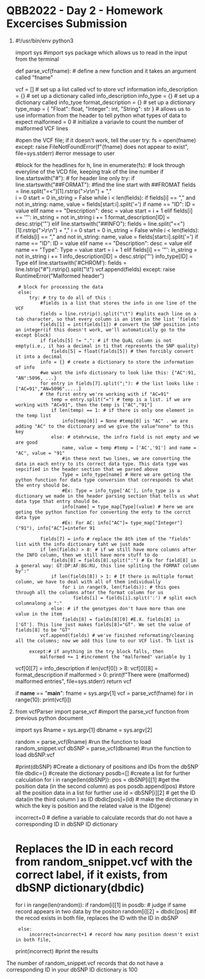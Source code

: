 # QBB2022 - Day 2 - Homework Excercises Submission

1. 
    #!/usr/bin/env python3

    import sys #import sys package which allows us to read in the input from the terminal 

    def parse_vcf(fname):  # define a new function and it takes an argument called "fname"

    vcf = [] # set up a list called vcf to store vcf information
    info_description = {} # set up a dictionary called info_description
    info_type = {} # set up a dictionary called info_tyoe
    format_description = {} # set up a dictionary
    type_map = {
        "Float": float,
        "Integer": int,
        "String": str
        }                  # allows us to use information from the header to tell python what types of data to expect
    malformed = 0   # initialize a variavle to count the number of malformed VCF lines

    #open the VCF file; if it doesn't work, tell the user
    try:
        fs = open(fname)
    except:
        raise FileNotFoundError(f"{fname} does not appear to exist", file=sys.stderr) #error message to user
    
    
    
    #block for the headlines 
    for h, line in enumerate(fs):  # look through everyline of the VCD file, keeping trak of the line number
        if line.startswith("#"): # for header line only
            try:
                if line.startswith("##FORMAT"):    #find the line start with ##FROMAT
                    fields = line.split("=<")[1].rstrip(">\r\n") + ","  
                    i = 0
                    start = 0
                    in_string = False
                    while i < len(fields):
                        if fields[i] == "," and not in_string:
                            name, value = fields[start:i].split('=')
                            if name == "ID":
                                ID = value
                            elif name == "Description":
                                desc = value
                            start = i + 1
                        elif fields[i] == '"':
                            in_string = not in_string
                        i += 1
                    format_description[ID] = desc.strip('"')
                elif line.startswith("##INFO"):
                    fields = line.split("=<")[1].rstrip(">\r\n") + ","
                    i = 0
                    start = 0
                    in_string = False
                    while i < len(fields):
                        if fields[i] == "," and not in_string:
                            name, value = fields[start:i].split('=')
                            if name == "ID":
                                ID = value
                            elif name == "Description":
                                desc = value
                            elif name == "Type":
                                Type = value
                            start = i + 1
                        elif fields[i] == '"':
                            in_string = not in_string
                        i += 1
                    info_description[ID] = desc.strip('"')
                    info_type[ID] = Type
                elif line.startswith('#CHROM'):
                    fields = line.lstrip("#").rstrip().split("\t")
                    vcf.append(fields)
            except:
                raise RuntimeError("Malformed header")
        
        
        
        # block for processing the data
        else:
            try: # try to do all of this :
                #fields is a list that stores the info in one line of the VCF
                fields = line.rstrip().split("\t") #splits each line on a tab character, so that every column is an item in the list 'fields'
                fields[1] = int(fields[1]) # convert the SNP position into an integer(if this doesn't work, we'll automatically go to the except block)
                if fields[5] != ".": # if the QuAL column is not empty(i.e., it has a decimal in ti that represents the SNP quality)
                    fields[5] = float(fields[5]) # then forcibly convert it into a decimal
                info = {} # create a dictionary to store the information of info
                #we want the info dictionary to look like this: {"AC":91, "AN":5096, ...}
                for entry in fields[7].split(";"): # the list looks like : ["AC=91","AN=5096".....]
                # the first entry we're working with if "AC=91"
                    temp = entry.split("=") # temp is a list. if we are working with "AC=91", then the temp is ["AC","91"]
                    if len(temp) == 1: # if there is only one element in the temp list 
                        info[temp[0]] = None #temp[0] is "AC" . we are adding "AC" to the dictionary and we give the value"none" to this key
                    else: # otehrwise, the infro field is not empty and we are good 
                        name, value = temp #temp = ['AC','91'] and name = "AC", value = "91"
                        #in these next two lines, we are converting the data in each entry to its correct data type. This data type was sepcified in the header section that we parsed above
                        Type = info_type[name] # Here we are geting the python function for data type conversion that corresponds to what the entry should be.
                        #Ex: Type = info_type['AC'], info_type is a dictionary we made in the header parsing section that tells us what data type that entry should be.
                        info[name] = type_map[Type](value) # here we are geting the python function for converting the enty to the corrct data type
                        #Ex: For AC: info["AC"]= type_map["Integer"]("91"), info["AC"]=intefer 91
                
                fields[7] = info # replace the 8th item of the "fields" list with the info dictionary taht we just made
                if len(fields) > 8: # if we still have more columns after the INFO column, then we still have more stuff to do
                    fields[8] = fields[8].split(":") # Ex for field[8] in a general way: GT:DP:AF:BG:RU, this line spliting the FORMAT column by":"
                    if len(fields[8]) > 1: # If there is multiple format column, we have to deal with all of them individually
                        for i in range(9, len(fields)): # this goes through all the columns after the format column for us 
                            fields[i] = fields[i].split(':') # split each columnalong a ":"  
                    else: # if the genotypes don't have more than one value in the item
                        fields[8] = fields[8][0] #E.X. fields[8] is ['GT']. This line just makes fields[8]="GT". We set the value of fields[8] to be "GT"
                vcf.append(fields) # we've finished reformating/cleaning all the columns; now we add this line to our VCF list. Th list is 
            
            except:# if anything in the try block falls, then 
                malformed += 1 #increment the "malformed" variable by 1
                
    vcf[0][7] = info_description
    if len(vcf[0]) > 8:
        vcf[0][8] = format_description
    if malformed > 0:
        print(f"There were {malformed} malformed entries", file=sys.stderr)
    return vcf

    if __name__ == "__main__":
    	fname = sys.argv[1]
    	vcf = parse_vcf(fname)
    	for i in range(10):
	    print(vcf[i])
	   





2. 
	from vcfParser import parse_vcf #import the parse_vcf function from previous python document

	import sys
	Rname = sys.argv[1]
	dbname = sys.argv[2]

	random = parse_vcf(Rname) #run the function to load random_snippet.vcf
	dbSNP = parse_vcf(dbname) #run the function to load dbSNP.vcf

	#print(dbSNP)
	#Create a dictionary of positions and IDs from the dbSNP file
	dbdic={} #create the dictionary
	posdb=[] #create a list for further calculation
	for i in range(len(dbSNP)): 
	    pos = dbSNP[i][1] #get the position data (in the second column) as pos
	    posdb.append(pos) #store all the position data in a list for further use
	    id = dbSNP[i][2] # get the ID data(in the third column ) as ID
	    dbdic[pos]=(id) # make the dirctionary in which the key is position and the related value is the ID(gene)

	incorrect=0 # define a variable to calculate records that do not have a corresponding ID in  dbSNP ID dictionary

	# Replaces the ID in each record from random_snippet.vcf with the correct label, if it exists, from dbSNP dictionary(dbdic)
	for i in range(len(random)): 
	    if random[i][1] in posdb: # judge if same record appears in two data by the positon
	        random[i][2] = dbdic[pos] #if the recod exists in both file, replaces the ID with the ID in dbSNP
        
	    else:
	        incorrect=incorrect+1 # record how many position doesn't exist in both file, 

	print(incorrect) #print the results

The number of random_snippet.vcf records that do not have a corresponding ID in your dbSNP ID dictionary is 100

